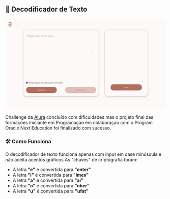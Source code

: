 ## 💬 Decodificador de Texto
![Thumbnail](https://raw.githubusercontent.com/vetrfolnir/challenge-one/main/assets/554132544.png)

Challenge da [Alura](https:www.alura.com.br) concluído com dificuldades mas o projeto final das formações Iniciante em Programação em colaboração com o Program Oracle Next Education foi finalizado com sucesso.

### 🛠 Como Funciona

O decodificador de texto funciona apenas com input em case minúscula e não aceita acentos gráficos
As "chaves" de criptografia foram:
- A letra **"e"** é convertida para **"enter"**
- A letra **"i"** é convertida para **"imes"**
- A letra **"a"** é convertida para **"ai"**
- A letra **"o"** é convertida para **"ober"**
- A letra **"u"** é convertida para **"ufat"**
